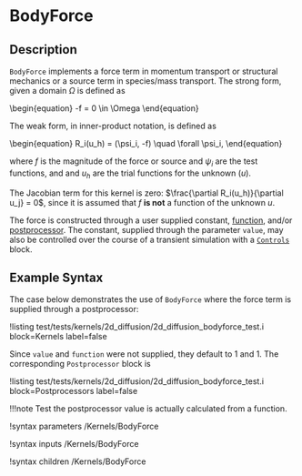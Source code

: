 # BodyForce

## Description

`BodyForce` implements a force term in momentum transport or structural
mechanics or a source term in species/mass transport. The strong form, given a
domain $\Omega$ is defined as

\begin{equation}
-f = 0 \in \Omega
\end{equation}

The weak form, in inner-product notation, is defined as

\begin{equation}
R_i(u_h) = (\psi_i, -f) \quad \forall \psi_i,
\end{equation}

where $f$ is the magnitude of the force or source and $\psi_i$ are the test functions, and
and $u_h$ are the trial functions for the unknown ($u$).

The Jacobian term for this kernel is zero: $\frac{\partial R_i(u_h)}{\partial u_j} = 0$, since
it is assumed that $f$ **is not** a function of the unknown $u$.

The force is constructed through a user supplied constant,
[function](systems/Functions/index.md), and/or
[postprocessor](systems/Postprocessors/index.md). The constant, supplied through
the parameter `value`, may also be controlled over the course of a transient
simulation with a [`Controls`](systems/Controls/index.md) block.

## Example Syntax

The case below demonstrates the use of `BodyForce` where the force term is
supplied through a postprocessor:

!listing test/tests/kernels/2d_diffusion/2d_diffusion_bodyforce_test.i
 block=Kernels label=false

 Since `value` and `function` were not supplied, they default to 1 and 1. The
 corresponding `Postprocessor` block is

!listing test/tests/kernels/2d_diffusion/2d_diffusion_bodyforce_test.i block=Postprocessors label=false

!!!note
    Test the postprocessor value is actually calculated from a function.

!syntax parameters /Kernels/BodyForce

!syntax inputs /Kernels/BodyForce

!syntax children /Kernels/BodyForce
